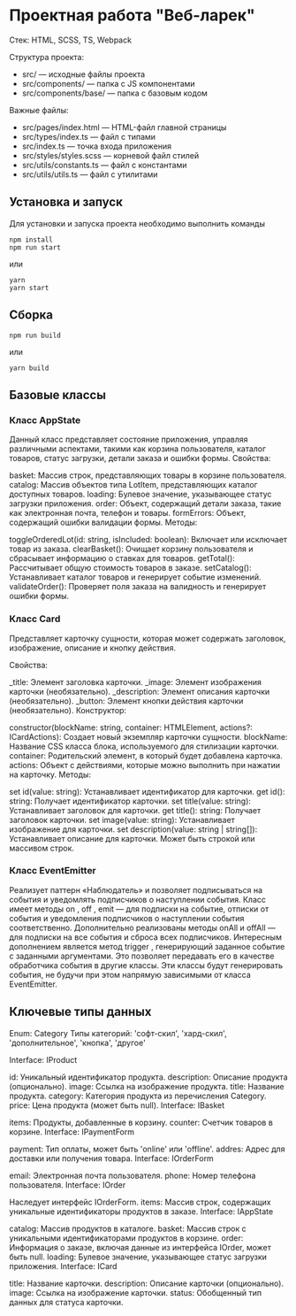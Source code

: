 # Проектная работа "Веб-ларек"

Стек: HTML, SCSS, TS, Webpack

Структура проекта:
- src/ — исходные файлы проекта
- src/components/ — папка с JS компонентами
- src/components/base/ — папка с базовым кодом

Важные файлы:
- src/pages/index.html — HTML-файл главной страницы
- src/types/index.ts — файл с типами
- src/index.ts — точка входа приложения
- src/styles/styles.scss — корневой файл стилей
- src/utils/constants.ts — файл с константами
- src/utils/utils.ts — файл с утилитами

## Установка и запуск
Для установки и запуска проекта необходимо выполнить команды

```
npm install
npm run start
```

или

```
yarn
yarn start
```
## Сборка

```
npm run build
```

или

```
yarn build
```
## Базовые классы
### Класс AppState
Данный класс представляет состояние приложения, управляя различными аспектами, такими как корзина пользователя, каталог товаров, статус загрузки, детали заказа и ошибки формы.
Свойства:

basket: Массив строк, представляющих товары в корзине пользователя.
catalog: Массив объектов типа LotItem, представляющих каталог доступных товаров.
loading: Булевое значение, указывающее статус загрузки приложения.
order: Объект, содержащий детали заказа, такие как электронная почта, телефон и товары.
formErrors: Объект, содержащий ошибки валидации формы.
Методы:

toggleOrderedLot(id: string, isIncluded: boolean): Включает или исключает товар из заказа.
clearBasket(): Очищает корзину пользователя и сбрасывает информацию о ставках для товаров.
getTotal(): Рассчитывает общую стоимость товаров в заказе.
setCatalog(): Устанавливает каталог товаров и генерирует событие изменений.
validateOrder(): Проверяет поля заказа на валидность и генерирует ошибки формы.

### Класс Card<T>

Представляет карточку сущности, которая может содержать заголовок, изображение, описание и кнопку действия.

Свойства:

_title: Элемент заголовка карточки.
_image: Элемент изображения карточки (необязательно).
_description: Элемент описания карточки (необязательно).
_button: Элемент кнопки действия карточки (необязательно).
Конструктор:

constructor(blockName: string, container: HTMLElement, actions?: ICardActions): Создает новый экземпляр карточки сущности.
blockName: Название CSS класса блока, используемого для стилизации карточки.
container: Родительский элемент, в который будет добавлена карточка.
actions: Объект с действиями, которые можно выполнить при нажатии на карточку.
Методы:

set id(value: string): Устанавливает идентификатор для карточки.
get id(): string: Получает идентификатор карточки.
set title(value: string): Устанавливает заголовок для карточки.
get title(): string: Получает заголовок карточки.
set image(value: string): Устанавливает изображение для карточки.
set description(value: string | string[]): Устанавливает описание для карточки. Может быть строкой или массивом строк.

### Класс EventEmitter
Реализует паттерн «Наблюдатель» и позволяет подписываться на события и уведомлять подписчиков
о наступлении события.
Класс имеет методы on ,  off ,  emit  — для подписки на событие, отписки от события и уведомления
подписчиков о наступлении события соответственно.
Дополнительно реализованы методы  onAll и  offAll  — для подписки на все события и сброса всех
подписчиков.
Интересным дополнением является метод  trigger , генерирующий заданное событие с заданными
аргументами. Это позволяет передавать его в качестве обработчика события в другие классы. Эти
классы будут генерировать события, не будучи при этом напрямую зависимыми от
класса  EventEmitter.

## Ключевые типы данных

Enum: Category
Типы категорий:
'софт-скил',
'хард-скил',
'дополнительное',
'кнопка',
'другое'

Interface: IProduct

id: Уникальный идентификатор продукта.
description: Описание продукта (опционально).
image: Ссылка на изображение продукта.
title: Название продукта.
category: Категория продукта из перечисления Category.
price: Цена продукта (может быть null).
Interface: IBasket

items: Продукты, добавленные в корзину.
counter: Счетчик товаров в корзине.
Interface: IPaymentForm

payment: Тип оплаты, может быть 'online' или 'offline'.
addres: Адрес для доставки или получения товара.
Interface: IOrderForm

email: Электронная почта пользователя.
phone: Номер телефона пользователя.
Interface: IOrder

Наследует интерфейс IOrderForm.
items: Массив строк, содержащих уникальные идентификаторы продуктов в заказе.
Interface: IAppState

catalog: Массив продуктов в каталоге.
basket: Массив строк с уникальными идентификаторами продуктов в корзине.
order: Информация о заказе, включая данные из интерфейса IOrder, может быть null.
loading: Булевое значение, указывающее статус загрузки приложения.
Interface: ICard<T>

title: Название карточки.
description: Описание карточки (опционально).
image: Ссылка на изображение карточки.
status: Обобщенный тип данных для статуса карточки.